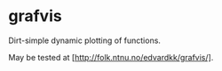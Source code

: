 grafvis
=======

Dirt-simple dynamic plotting of functions.

May be tested at [http://folk.ntnu.no/edvardkk/grafvis/].
